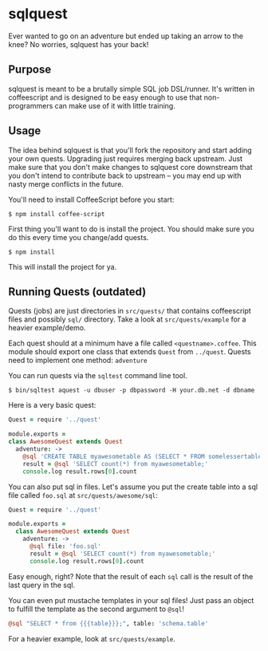 # sqlquest

Ever wanted to go on an adventure but ended up taking an arrow to the knee?
No worries, sqlquest has your back!

## Purpose

sqlquest is meant to be a brutally simple SQL job DSL/runner. It's written in
coffeescript and is designed to be easy enough to use that non-programmers
can make use of it with little training.

## Usage

The idea behind sqlquest is that you'll fork the repository and start adding
your own quests. Upgrading just requires merging back upstream. Just make
sure that you don't make changes to sqlquest core downstream that you don't
intend to contribute back to upstream – you may end up with nasty merge
conflicts in the future.


You'll need to install CoffeeScript before you start:

```
$ npm install coffee-script
```

First thing you'll want to do is install the project. You should make sure you
do this every time you change/add quests.

```
$ npm install
```

This will install the project for ya.

## Running Quests (outdated)

Quests (jobs) are just directories in `src/quests/` that contains coffeescript
files and possibly `sql/` directory. Take a look at `src/quests/example` for a
heavier example/demo.

Each quest should at a minimum have a file called `<questname>.coffee`. This
module should export one class that extends `Quest` from `../quest`. Quests
need to implement one method: `adventure`

You can run quests via the `sqltest` command line tool.

```
$ bin/sqltest aquest -u dbuser -p dbpassword -H your.db.net -d dbname
```

Here is a very basic quest:

```coffeescript
Quest = require '../quest'

module.exports =
class AwesomeQuest extends Quest
  adventure: ->
    @sql 'CREATE TABLE myawesometable AS (SELECT * FROM somelessertable);'
    result = @sql 'SELECT count(*) from myawesometable;'
    console.log result.rows[0].count
```

You can also put sql in files. Let's assume you put the create table into a
sql file called `foo.sql` at `src/quests/awesome/sql`:

```coffeescript
Quest = require '../quest'

module.exports =
  class AwesomeQuest extends Quest
    adventure: ->
      @sql file: 'foo.sql'
      result = @sql 'SELECT count(*) from myawesometable;'
      console.log result.rows[0].count
```

Easy enough, right? Note that the result of each `sql` call is the result
of the last query in the sql.

You can even put mustache templates in your sql files! Just pass an object to
fulfill the template as the second argument to `@sql`!

```coffeescript
@sql "SELECT * from {{{table}}};", table: 'schema.table'
```

For a heavier example, look at `src/quests/example`.
